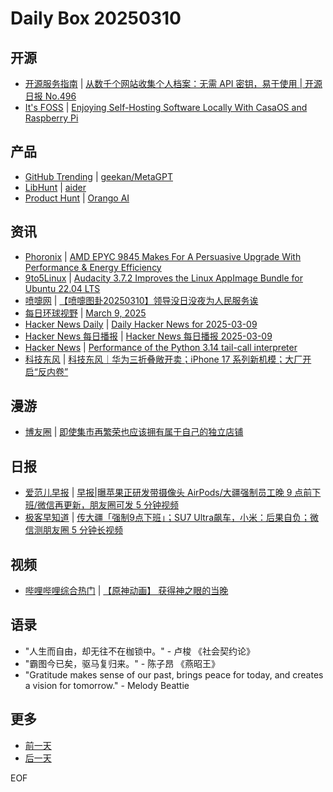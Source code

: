 # Daily Box 20250310

## 开源
- [开源服务指南](https://osguider.com/blog/) | [从数千个网站收集个人档案：无需 API 密钥，易于使用 | 开源日报 No.496](https://osguider.com/blog/post/daily/daily-496/)
- [It's FOSS](https://itsfoss.com/) | [Enjoying Self-Hosting Software Locally With CasaOS and Raspberry Pi](https://itsfoss.com/casa-os-raspberry-pi/)

## 产品
- [GitHub Trending](https://github.com/trending?since=daily) | [geekan/MetaGPT](https://github.com/geekan/MetaGPT)
- [LibHunt](https://www.libhunt.com/) | [aider](https://www.libhunt.com/r/aider)
- [Product Hunt](https://www.producthunt.com) | [Orango AI](https://www.producthunt.com/posts/orango-ai)

## 资讯
- [Phoronix](https://www.phoronix.com/) | [AMD EPYC 9845 Makes For A Persuasive Upgrade With Performance & Energy Efficiency](https://www.phoronix.com/review/amd-epyc-9845)
- [9to5Linux](https://9to5linux.com/) | [Audacity 3.7.2 Improves the Linux AppImage Bundle for Ubuntu 22.04 LTS](https://9to5linux.com/audacity-3-7-2-improves-the-linux-appimage-bundle-for-ubuntu-22-04-lts)
- [喷嚏网](http://www.dapenti.com/blog/blog.asp?subjectid=70&name=xilei) | [【喷嚏图卦20250310】领导没日没夜为人民服务诶](http://www.dapenti.com/blog/more.asp?name=xilei&id=184710)
- [每日环球视野](https://idai.ly/) | [March 9, 2025](http://m.idai.ly/se/a193iG?1741449600)
- [Hacker News Daily](https://www.daemonology.net/hn-daily/) | [Daily Hacker News for 2025-03-09](https://www.daemonology.net/hn-daily/2025-03-09.html)
- [Hacker News 每日播报](https://hacker-news.agi.li/) | [Hacker News 每日播报 2025-03-09](https://hacker-news.agi.li/post/2025-03-09)
- [Hacker News](https://news.ycombinator.com/front) | [Performance of the Python 3.14 tail-call interpreter](https://news.ycombinator.com/item?id=43317592)
- [科技东风](https://m.smzdm.com/tag/tn0400v/) | [科技东风｜华为三折叠敞开卖；iPhone 17 系列新机模；大厂开启“反内卷”](https://post.m.smzdm.com/p/agwrm6v3/)

## 漫游
- [博友圈](https://www.boyouquan.com/home) | [即使集市再繁荣也应该拥有属于自己的独立店铺](https://www.boyouquan.com/go?from=feed&link=https%3A%2F%2Fher.blue%2Fji-shi-ji-shi-zai-fan-rong-ye-ying-gai-yong-you-shu-yu-zi-ji-de-du-li-dian-pu%2F)

## 日报
- [爱范儿早报](https://www.ifanr.com/category/ifanrnews) | [早报|曝苹果正研发带摄像头 AirPods/大疆强制员工晚 9 点前下班/微信再更新，朋友圈可发 5 分钟视频](https://www.ifanr.com/1616944)
- [极客早知道](https://www.geekpark.net/column/74) | [传大疆「强制9点下班」；SU7 Ultra飙车，小米：后果自负；微信测朋友圈 5 分钟长视频](https://www.geekpark.net/news/346734)

## 视频
- [哔哩哔哩综合热门](https://www.bilibili.com/v/popular/all/) | [【原神动画】 获得神之眼的当晚](https://b23.tv/BV13SR5YMEis)

## 语录
- "人生而自由，却无往不在枷锁中。" - 卢梭 《社会契约论》
- "霸图今已矣，驱马复归来。" - 陈子昂 《燕昭王》
- "Gratitude makes sense of our past, brings peace for today, and creates a vision for tomorrow." - Melody Beattie

## 更多
- [前一天](daily-box-20250309.md)
- [后一天](daily-box-20250311.md)

EOF